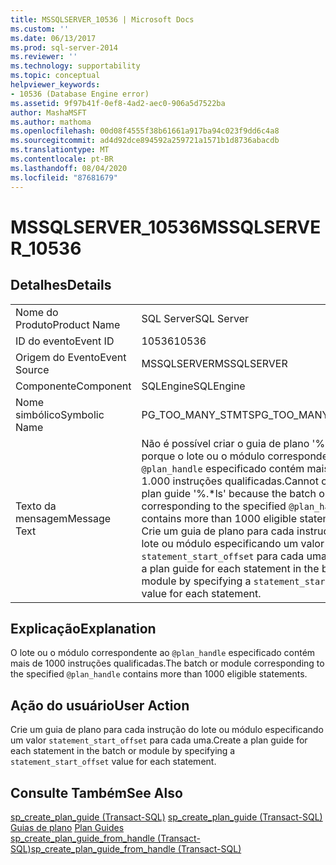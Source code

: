 ```yaml
---
title: MSSQLSERVER_10536 | Microsoft Docs
ms.custom: ''
ms.date: 06/13/2017
ms.prod: sql-server-2014
ms.reviewer: ''
ms.technology: supportability
ms.topic: conceptual
helpviewer_keywords:
- 10536 (Database Engine error)
ms.assetid: 9f97b41f-0ef8-4ad2-aec0-906a5d7522ba
author: MashaMSFT
ms.author: mathoma
ms.openlocfilehash: 00d08f4555f38b61661a917ba94c023f9dd6c4a8
ms.sourcegitcommit: ad4d92dce894592a259721a1571b1d8736abacdb
ms.translationtype: MT
ms.contentlocale: pt-BR
ms.lasthandoff: 08/04/2020
ms.locfileid: "87681679"
---
```

# <a name="mssqlserver_10536"></a><span data-ttu-id="da125-102">MSSQLSERVER_10536</span><span class="sxs-lookup"><span data-stu-id="da125-102">MSSQLSERVER_10536</span></span>
    
## <a name="details"></a><span data-ttu-id="da125-103">Detalhes</span><span class="sxs-lookup"><span data-stu-id="da125-103">Details</span></span>  
  
|||  
|-|-|  
|<span data-ttu-id="da125-104">Nome do Produto</span><span class="sxs-lookup"><span data-stu-id="da125-104">Product Name</span></span>|<span data-ttu-id="da125-105">SQL Server</span><span class="sxs-lookup"><span data-stu-id="da125-105">SQL Server</span></span>|  
|<span data-ttu-id="da125-106">ID do evento</span><span class="sxs-lookup"><span data-stu-id="da125-106">Event ID</span></span>|<span data-ttu-id="da125-107">10536</span><span class="sxs-lookup"><span data-stu-id="da125-107">10536</span></span>|  
|<span data-ttu-id="da125-108">Origem do Evento</span><span class="sxs-lookup"><span data-stu-id="da125-108">Event Source</span></span>|<span data-ttu-id="da125-109">MSSQLSERVER</span><span class="sxs-lookup"><span data-stu-id="da125-109">MSSQLSERVER</span></span>|  
|<span data-ttu-id="da125-110">Componente</span><span class="sxs-lookup"><span data-stu-id="da125-110">Component</span></span>|<span data-ttu-id="da125-111">SQLEngine</span><span class="sxs-lookup"><span data-stu-id="da125-111">SQLEngine</span></span>|  
|<span data-ttu-id="da125-112">Nome simbólico</span><span class="sxs-lookup"><span data-stu-id="da125-112">Symbolic Name</span></span>|<span data-ttu-id="da125-113">PG_TOO_MANY_STMTS</span><span class="sxs-lookup"><span data-stu-id="da125-113">PG_TOO_MANY_STMTS</span></span>|  
|<span data-ttu-id="da125-114">Texto da mensagem</span><span class="sxs-lookup"><span data-stu-id="da125-114">Message Text</span></span>|<span data-ttu-id="da125-115">Não é possível criar o guia de plano '%.\*ls' porque o lote ou o módulo correspondente ao `@plan_handle` especificado contém mais de 1.000 instruções qualificadas.</span><span class="sxs-lookup"><span data-stu-id="da125-115">Cannot create plan guide '%.\*ls' because the batch or module corresponding to the specified `@plan_handle` contains more than 1000 eligible statements.</span></span> <span data-ttu-id="da125-116">Crie um guia de plano para cada instrução do lote ou módulo especificando um valor `statement_start_offset` para cada uma.</span><span class="sxs-lookup"><span data-stu-id="da125-116">Create a plan guide for each statement in the batch or module by specifying a `statement_start_offset` value for each statement.</span></span>|  
  
## <a name="explanation"></a><span data-ttu-id="da125-117">Explicação</span><span class="sxs-lookup"><span data-stu-id="da125-117">Explanation</span></span>  
 <span data-ttu-id="da125-118">O lote ou o módulo correspondente ao `@plan_handle` especificado contém mais de 1000 instruções qualificadas.</span><span class="sxs-lookup"><span data-stu-id="da125-118">The batch or module corresponding to the specified `@plan_handle` contains more than 1000 eligible statements.</span></span>  
  
## <a name="user-action"></a><span data-ttu-id="da125-119">Ação do usuário</span><span class="sxs-lookup"><span data-stu-id="da125-119">User Action</span></span>  
 <span data-ttu-id="da125-120">Crie um guia de plano para cada instrução do lote ou módulo especificando um valor `statement_start_offset` para cada uma.</span><span class="sxs-lookup"><span data-stu-id="da125-120">Create a plan guide for each statement in the batch or module by specifying a `statement_start_offset` value for each statement.</span></span>  
  
## <a name="see-also"></a><span data-ttu-id="da125-121">Consulte Também</span><span class="sxs-lookup"><span data-stu-id="da125-121">See Also</span></span>  
 <span data-ttu-id="da125-122">[sp_create_plan_guide &#40;Transact-SQL&#41;](/sql/relational-databases/system-stored-procedures/sp-create-plan-guide-transact-sql) </span><span class="sxs-lookup"><span data-stu-id="da125-122">[sp_create_plan_guide &#40;Transact-SQL&#41;](/sql/relational-databases/system-stored-procedures/sp-create-plan-guide-transact-sql) </span></span>  
 <span data-ttu-id="da125-123">[Guias de plano](../performance/plan-guides.md) </span><span class="sxs-lookup"><span data-stu-id="da125-123">[Plan Guides](../performance/plan-guides.md) </span></span>  
 [<span data-ttu-id="da125-124">sp_create_plan_guide_from_handle &#40;Transact-SQL&#41;</span><span class="sxs-lookup"><span data-stu-id="da125-124">sp_create_plan_guide_from_handle &#40;Transact-SQL&#41;</span></span>](/sql/relational-databases/system-stored-procedures/sp-create-plan-guide-from-handle-transact-sql)  
  
  
